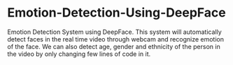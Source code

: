 # Emotion-Detection-Using-DeepFace
Emotion Detection System using DeepFace. This system will automatically detect faces in the real time video through webcam and recognize emotion of the face. We can also detect age, gender and ethnicity of the person in the video by only changing few lines of code in it.
